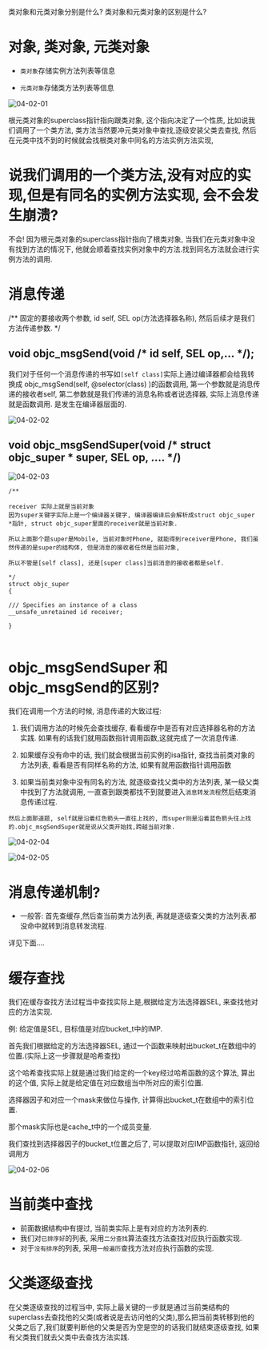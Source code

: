 类对象和元类对象分别是什么?
类对象和元类对象的区别是什么?

# 对象, 类对象, 元类对象


- `类对象`存储实例方法列表等信息

- `元类对象`存储类方法列表等信息

![04-02-01](image/04-02-01.png)

根元类对象的superclass指针指向跟类对象, 这个指向决定了一个性质, 比如说我们调用了一个类方法, 类方法当然要冲元类对象中查找,逐级安装父类去查找, 然后在元类中找不到的时候就会找根类对象中同名的方法实例方法实现,

#  说我们调用的一个类方法,没有对应的实现,但是有同名的实例方法实现, 会不会发生崩溃?

不会! 因为根元类对象的superclass指针指向了根类对象, 当我们在元类对象中没有找到方法的情况下, 他就会顺着查找实例对象中的方法.找到同名方法就会进行实例方法的调用.




# 消息传递

/**
固定的要接收两个参数, id self,  SEL op(方法选择器名称), 然后后续才是我们方法传递参数. 
*/
## void objc_msgSend(void /* id self, SEL op,... */);

我们对于任何一个消息传递的书写如`[self class]`实际上通过编译器都会给我转换成 objc_msgSend(self, @selector(class) )的函数调用, 第一个参数就是消息传递的接收者self, 第二参数就是我们传递的消息名称或者说选择器, 实际上消息传递就是函数调用. 是发生在编译器层面的.


![04-02-02](image/04-02-02.png)


## void objc_msgSendSuper(void /* struct objc_super * super, SEL op, .... */)


![04-02-03](image/04-02-03.png)

```
/**

receiver 实际上就是当前对象
因为super关键字实际上是一个编译器关键字, 编译器编译后会解析成struct objc_super *指针, struct objc_super里面的receiver就是当前对象.  

所以上面那个题super是Mobile, 当前对象时Phone, 就能得到receiver是Phone, 我们虽然传递的是super的结构体, 但是消息的接收者任然是当前对象, 

所以不管是[self class], 还是[super class]当前消息的接收者都是self.

*/ 
struct objc_super
{

/// Specifies an instance of a class
__unsafe_unretained id receiver;

}


```

 

#  objc_msgSendSuper 和 objc_msgSend的区别?

我们在调用一个方法的时候, 消息传递的大致过程:
1. 我们调用方法的时候先会查找缓存, 看看缓存中是否有对应选择器名称的方法实践. 如果有的话我们就用函数指针调用函数,这就完成了一次消息传递.

2. 如果缓存没有命中的话, 我们就会根据当前实例的isa指针, 查找当前类对象的方法列表, 看看是否有同样名称的方法, 如果有就用函数指针调用函数

3. 如果当前类对象中没有同名的方法, 就逐级查找父类中的方法列表, 某一级父类中找到了方法就调用, 一直查到跟类都找不到就要进入`消息转发流程`然后结束消息传递过程.



`然后上面那道题, self就是沿着红色箭头一直往上找的, 而super则是沿着蓝色箭头往上找的.objc_msgSendSuper就是说从父类开始找,跨越当前对象.`


![04-02-04](image/04-02-04.png)

![04-02-05](image/04-02-05.png)


#  消息传递机制?

- 一般答: 首先查缓存,然后查当前类方法列表, 再就是逐级查父类的方法列表.都没命中就转到消息转发流程.


详见下面....


# 缓存查找

我们在缓存查找方法过程当中查找实际上是,根据给定方法选择器SEL, 来查找他对应的方法实现.

例: 给定值是SEL, 目标值是对应bucket_t中的IMP.
 
首先我们根据给定的方法选择器SEL, 通过一个函数来映射出bucket_t在数组中的位置.(实际上这一步骤就是哈希查找) 

这个哈希查找实际上就是通过我们给定的一个key经过哈希函数的这个算法, 算出的这个值, 实际上就是给定值在对应数组当中所对应的索引位置.

选择器因子和对应一个mask来做位与操作, 计算得出bucket_t在数组中的索引位置. 

那个mask实际也是cache_t中的一个成员变量.

我们查找到选择器因子的bucket_t位置之后了, 可以提取对应IMP函数指针, 返回给调用方

![04-02-06](image/04-02-06.png)


# 当前类中查找

- 前面数据结构中有提过, 当前类实际上是有对应的方法列表的.
- 我们对`已排序好`的列表, 采用`二分查找`算法查找方法查找对应执行函数实现.
- 对于`没有排序`的列表,  采用`一般遍历`查找方法对应执行函数的实现.


# 父类逐级查找

在父类逐级查找的过程当中,  实际上最关键的一步就是通过当前类结构的superclass去查找他的父类(或者说是去访问他的父类),那么把当前类转移到他的父类之后了,我们就要判断他的父类是否为空是空的的话我们就结束逐级查找, 如果有父类我们就去父类中去查找方法实践.
